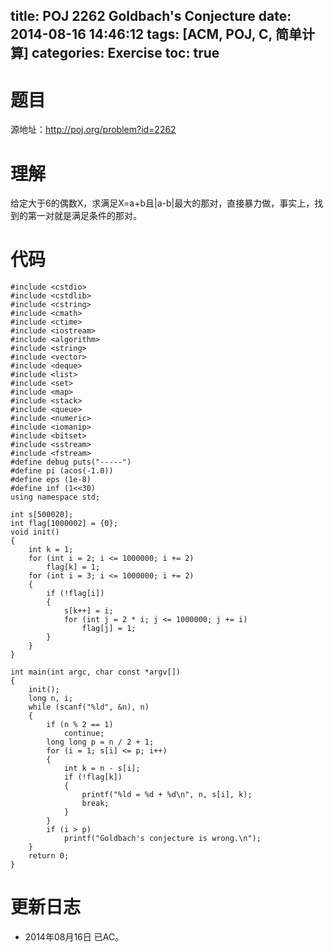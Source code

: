 title: POJ 2262 Goldbach's Conjecture
date: 2014-08-16 14:46:12
tags: [ACM, POJ, C, 简单计算]
categories: Exercise
toc: true
---
# 题目
源地址：http://poj.org/problem?id=2262

# 理解
给定大于6的偶数X，求满足X=a+b且|a-b|最大的那对，直接暴力做，事实上，找到的第一对就是满足条件的那对。

<!-- more -->

# 代码
```
#include <cstdio>
#include <cstdlib>
#include <cstring>
#include <cmath>
#include <ctime>
#include <iostream>
#include <algorithm>
#include <string>
#include <vector>
#include <deque>
#include <list>
#include <set>
#include <map>
#include <stack>
#include <queue>
#include <numeric>
#include <iomanip>
#include <bitset>
#include <sstream>
#include <fstream>
#define debug puts("-----")
#define pi (acos(-1.0))
#define eps (1e-8)
#define inf (1<<30)
using namespace std;

int s[500020];
int flag[1000002] = {0};
void init()
{
    int k = 1;
    for (int i = 2; i <= 1000000; i += 2)
        flag[k] = 1;
    for (int i = 3; i <= 1000000; i += 2)
    {
        if (!flag[i])
        {
            s[k++] = i;
            for (int j = 2 * i; j <= 1000000; j += i)
                flag[j] = 1;
        }
    }
}

int main(int argc, char const *argv[])
{
    init();
    long n, i;
    while (scanf("%ld", &n), n)
    {
        if (n % 2 == 1)
            continue;
        long long p = n / 2 + 1;
        for (i = 1; s[i] <= p; i++)
        {
            int k = n - s[i];
            if (!flag[k])
            {
                printf("%ld = %d + %d\n", n, s[i], k);
                break;
            }
        }
        if (i > p)
            printf("Goldbach's conjecture is wrong.\n");
    }
    return 0;
}
```

# 更新日志
- 2014年08月16日 已AC。